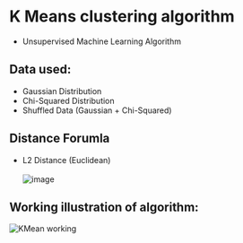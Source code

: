 # K Means clustering algorithm
- Unsupervised Machine Learning Algorithm
## Data used:
- Gaussian Distribution
- Chi-Squared Distribution
- Shuffled Data (Gaussian + Chi-Squared)
## Distance Forumla
- L2 Distance (Euclidean) <br> <br>
![image](https://user-images.githubusercontent.com/96788451/213926764-32cb5000-3ea8-4128-91d2-fd298ddc3cff.png)
## Working illustration of algorithm: <br> 
![KMean working](https://user-images.githubusercontent.com/96788451/213926809-5f524b27-0614-4f1d-9a7e-838f19bc2c0a.gif)
